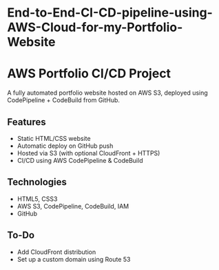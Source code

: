 # End-to-End-CI-CD-pipeline-using-AWS-Cloud-for-my-Portfolio-Website
# AWS Portfolio CI/CD Project

A fully automated portfolio website hosted on AWS S3, deployed using CodePipeline + CodeBuild from GitHub.

## Features
- Static HTML/CSS website
- Automatic deploy on GitHub push
- Hosted via S3 (with optional CloudFront + HTTPS)
- CI/CD using AWS CodePipeline & CodeBuild

## Technologies
- HTML5, CSS3
- AWS S3, CodePipeline, CodeBuild, IAM
- GitHub

## To-Do
- Add CloudFront distribution
- Set up a custom domain using Route 53
